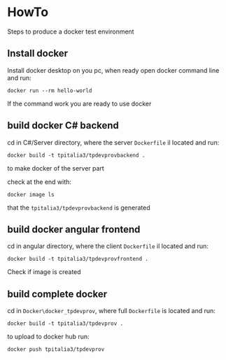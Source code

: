 # HowTo

Steps to produce a docker test environment

## Install docker

Install docker desktop on you pc, when ready open docker command line and run:
```
docker run --rm hello-world
```

If the command work you are ready to use docker

## build docker C# backend

cd in C#/Server directory, where the server `Dockerfile` il located and run:
```
docker build -t tpitalia3/tpdevprovbackend .
```

to make docker of the server part

check at the end with:
```
docker image ls
```

that the `tpitalia3/tpdevprovbackend` is generated

## build docker angular frontend

cd in angular directory, where the client `Dockerfile` il located and run:
```
docker build -t tpitalia3/tpdevprovfrontend .
```

Check if image is created

## build complete docker

cd in `Docker\docker_tpdevprov`, where full `Dockerfile` is located and run:
```
docker build -t tpitalia3/tpdevprov .
```

to upload to docker hub run:
```
docker push tpitalia3/tpdevprov
```
